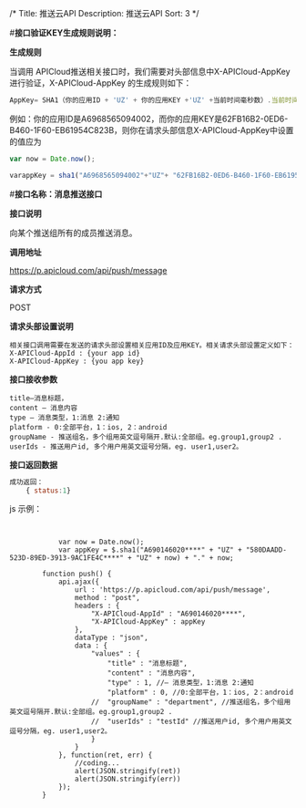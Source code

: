 /*
Title: 推送云API
Description: 推送云API
Sort: 3
*/

#**接口验证KEY生成规则说明：**

**生成规则**

当调用 APICloud推送相关接口时，我们需要对头部信息中X-APICloud-AppKey 进行验证，X-APICloud-AppKey 的生成规则如下：

```js
AppKey= SHA1（你的应用ID + 'UZ' + 你的应用KEY +'UZ' +当前时间毫秒数）.当前时间毫秒数
```

例如：你的应用ID是A6968565094002，而你的应用KEY是62FB16B2-0ED6-B460-1F60-EB61954C823B，则你在请求头部信息X-APICloud-AppKey中设置的值应为

```js
var now = Date.now();

varappKey = sha1("A6968565094002"+"UZ"+ "62FB16B2-0ED6-B460-1F60-EB61954C823B"+"UZ"+now)+"."+now;
```

#**接口名称：消息推送接口**

**接口说明**

向某个推送组所有的成员推送消息。

**调用地址**

https://p.apicloud.com/api/push/message

**请求方式**

POST

**请求头部设置说明**

	相关接口调用需要在发送的请求头部设置相关应用ID及应用KEY。相关请求头部设置定义如下：
	X-APICloud-AppId : {your app id}
	X-APICloud-AppKey : {you app key}

**接口接收参数**

	title–消息标题，
	content – 消息内容
	type – 消息类型，1:消息 2:通知
	platform - 0:全部平台，1：ios, 2：android
	groupName - 推送组名，多个组用英文逗号隔开.默认:全部组。eg.group1,group2 .
    userIds - 推送用户id, 多个用户用英文逗号分隔，eg. user1,user2。

**接口返回数据**

```js
成功返回：
	{ status:1}
```


js 示例：


```
	 
		
			var now = Date.now();
		    var	appKey = $.sha1("A690146020****" + "UZ" + "580DAADD-523D-89ED-3913-9AC1FE4C****" + "UZ" + now) + "." + now;
		
		function push() {
			api.ajax({
				url : 'https://p.apicloud.com/api/push/message',
				method : "post",
				headers : {
					"X-APICloud-AppId" : "A690146020****",
					"X-APICloud-AppKey" : appKey
				},
				dataType : "json",
				data : {
					"values" : {
						"title" : "消息标题",
						"content" : "消息内容",
						"type" : 1, //– 消息类型，1:消息 2:通知
						"platform" : 0, //0:全部平台，1：ios, 2：android
					//	"groupName" : "department", //推送组名，多个组用英文逗号隔开.默认:全部组。eg.group1,group2 .
					//	"userIds" : "testId" //推送用户id, 多个用户用英文逗号分隔，eg. user1,user2。
					}
				}
			}, function(ret, err) {
				//coding...
				alert(JSON.stringify(ret))
				alert(JSON.stringify(err))
			});
		}
```